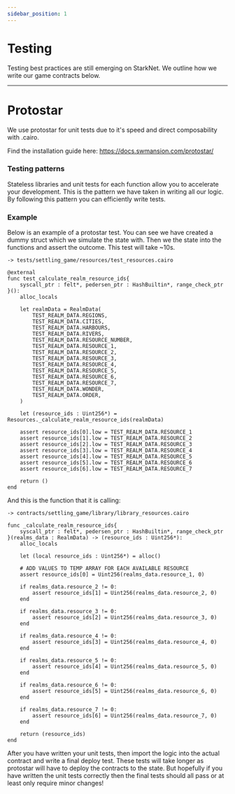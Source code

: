 ```yaml
---
sidebar_position: 1
---
```


# Testing

Testing best practices are still emerging on StarkNet. We outline how we write our game contracts below.

---

# Protostar

We use protostar for unit tests due to it's speed and direct composability with .cairo.

Find the installation guide here: https://docs.swmansion.com/protostar/

### Testing patterns

Stateless libraries and unit tests for each function allow you to accelerate your development. This is the pattern we have taken in writing all our logic. By following this pattern you can efficiently write tests.

### Example

Below is an example of a protostar test. You can see we have created a dummy struct which we simulate the state with. Then we the state into the functions and assert the outcome. This test will take ~10s.

```
-> tests/settling_game/resources/test_resources.cairo

@external
func test_calculate_realm_resource_ids{
    syscall_ptr : felt*, pedersen_ptr : HashBuiltin*, range_check_ptr
}():
    alloc_locals

    let realmData = RealmData(
        TEST_REALM_DATA.REGIONS,
        TEST_REALM_DATA.CITIES,
        TEST_REALM_DATA.HARBOURS,
        TEST_REALM_DATA.RIVERS,
        TEST_REALM_DATA.RESOURCE_NUMBER,
        TEST_REALM_DATA.RESOURCE_1,
        TEST_REALM_DATA.RESOURCE_2,
        TEST_REALM_DATA.RESOURCE_3,
        TEST_REALM_DATA.RESOURCE_4,
        TEST_REALM_DATA.RESOURCE_5,
        TEST_REALM_DATA.RESOURCE_6,
        TEST_REALM_DATA.RESOURCE_7,
        TEST_REALM_DATA.WONDER,
        TEST_REALM_DATA.ORDER,
    )

    let (resource_ids : Uint256*) = Resources._calculate_realm_resource_ids(realmData)

    assert resource_ids[0].low = TEST_REALM_DATA.RESOURCE_1
    assert resource_ids[1].low = TEST_REALM_DATA.RESOURCE_2
    assert resource_ids[2].low = TEST_REALM_DATA.RESOURCE_3
    assert resource_ids[3].low = TEST_REALM_DATA.RESOURCE_4
    assert resource_ids[4].low = TEST_REALM_DATA.RESOURCE_5
    assert resource_ids[5].low = TEST_REALM_DATA.RESOURCE_6
    assert resource_ids[6].low = TEST_REALM_DATA.RESOURCE_7

    return ()
end

```

And this is the function that it is calling:

```
-> contracts/settling_game/library/library_resources.cairo

func _calculate_realm_resource_ids{
    syscall_ptr : felt*, pedersen_ptr : HashBuiltin*, range_check_ptr
}(realms_data : RealmData) -> (resource_ids : Uint256*):
    alloc_locals

    let (local resource_ids : Uint256*) = alloc()

    # ADD VALUES TO TEMP ARRAY FOR EACH AVAILABLE RESOURCE
    assert resource_ids[0] = Uint256(realms_data.resource_1, 0)

    if realms_data.resource_2 != 0:
        assert resource_ids[1] = Uint256(realms_data.resource_2, 0)
    end

    if realms_data.resource_3 != 0:
        assert resource_ids[2] = Uint256(realms_data.resource_3, 0)
    end

    if realms_data.resource_4 != 0:
        assert resource_ids[3] = Uint256(realms_data.resource_4, 0)
    end

    if realms_data.resource_5 != 0:
        assert resource_ids[4] = Uint256(realms_data.resource_5, 0)
    end

    if realms_data.resource_6 != 0:
        assert resource_ids[5] = Uint256(realms_data.resource_6, 0)
    end

    if realms_data.resource_7 != 0:
        assert resource_ids[6] = Uint256(realms_data.resource_7, 0)
    end

    return (resource_ids)
end

```

After you have written your unit tests, then import the logic into the actual contract and write a final deploy test. These tests will take longer as protostar will have to deploy the contracts to the state. But hopefully if you have written the unit tests correctly then the final tests should all pass or at least only require minor changes!
